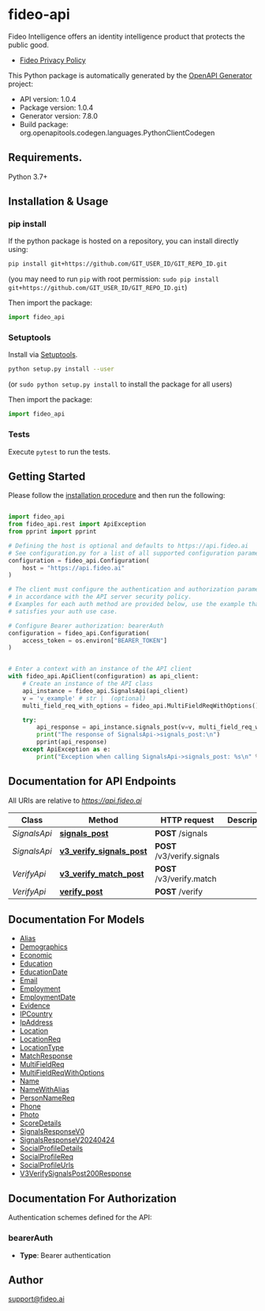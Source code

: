 # fideo-api
Fideo Intelligence offers an identity intelligence product that protects the public good.
- [Fideo Privacy Policy](https://www.fideo.ai/privacy-policy/)

This Python package is automatically generated by the [OpenAPI Generator](https://openapi-generator.tech) project:

- API version: 1.0.4
- Package version: 1.0.4
- Generator version: 7.8.0
- Build package: org.openapitools.codegen.languages.PythonClientCodegen

## Requirements.

Python 3.7+

## Installation & Usage
### pip install

If the python package is hosted on a repository, you can install directly using:

```sh
pip install git+https://github.com/GIT_USER_ID/GIT_REPO_ID.git
```
(you may need to run `pip` with root permission: `sudo pip install git+https://github.com/GIT_USER_ID/GIT_REPO_ID.git`)

Then import the package:
```python
import fideo_api
```

### Setuptools

Install via [Setuptools](http://pypi.python.org/pypi/setuptools).

```sh
python setup.py install --user
```
(or `sudo python setup.py install` to install the package for all users)

Then import the package:
```python
import fideo_api
```

### Tests

Execute `pytest` to run the tests.

## Getting Started

Please follow the [installation procedure](#installation--usage) and then run the following:

```python

import fideo_api
from fideo_api.rest import ApiException
from pprint import pprint

# Defining the host is optional and defaults to https://api.fideo.ai
# See configuration.py for a list of all supported configuration parameters.
configuration = fideo_api.Configuration(
    host = "https://api.fideo.ai"
)

# The client must configure the authentication and authorization parameters
# in accordance with the API server security policy.
# Examples for each auth method are provided below, use the example that
# satisfies your auth use case.

# Configure Bearer authorization: bearerAuth
configuration = fideo_api.Configuration(
    access_token = os.environ["BEARER_TOKEN"]
)


# Enter a context with an instance of the API client
with fideo_api.ApiClient(configuration) as api_client:
    # Create an instance of the API class
    api_instance = fideo_api.SignalsApi(api_client)
    v = 'v_example' # str |  (optional)
    multi_field_req_with_options = fideo_api.MultiFieldReqWithOptions() # MultiFieldReqWithOptions |  (optional)

    try:
        api_response = api_instance.signals_post(v=v, multi_field_req_with_options=multi_field_req_with_options)
        print("The response of SignalsApi->signals_post:\n")
        pprint(api_response)
    except ApiException as e:
        print("Exception when calling SignalsApi->signals_post: %s\n" % e)

```

## Documentation for API Endpoints

All URIs are relative to *https://api.fideo.ai*

Class | Method | HTTP request | Description
------------ | ------------- | ------------- | -------------
*SignalsApi* | [**signals_post**](docs/SignalsApi.md#signals_post) | **POST** /signals | 
*SignalsApi* | [**v3_verify_signals_post**](docs/SignalsApi.md#v3_verify_signals_post) | **POST** /v3/verify.signals | 
*VerifyApi* | [**v3_verify_match_post**](docs/VerifyApi.md#v3_verify_match_post) | **POST** /v3/verify.match | 
*VerifyApi* | [**verify_post**](docs/VerifyApi.md#verify_post) | **POST** /verify | 


## Documentation For Models

 - [Alias](docs/Alias.md)
 - [Demographics](docs/Demographics.md)
 - [Economic](docs/Economic.md)
 - [Education](docs/Education.md)
 - [EducationDate](docs/EducationDate.md)
 - [Email](docs/Email.md)
 - [Employment](docs/Employment.md)
 - [EmploymentDate](docs/EmploymentDate.md)
 - [Evidence](docs/Evidence.md)
 - [IPCountry](docs/IPCountry.md)
 - [IpAddress](docs/IpAddress.md)
 - [Location](docs/Location.md)
 - [LocationReq](docs/LocationReq.md)
 - [LocationType](docs/LocationType.md)
 - [MatchResponse](docs/MatchResponse.md)
 - [MultiFieldReq](docs/MultiFieldReq.md)
 - [MultiFieldReqWithOptions](docs/MultiFieldReqWithOptions.md)
 - [Name](docs/Name.md)
 - [NameWithAlias](docs/NameWithAlias.md)
 - [PersonNameReq](docs/PersonNameReq.md)
 - [Phone](docs/Phone.md)
 - [Photo](docs/Photo.md)
 - [ScoreDetails](docs/ScoreDetails.md)
 - [SignalsResponseV0](docs/SignalsResponseV0.md)
 - [SignalsResponseV20240424](docs/SignalsResponseV20240424.md)
 - [SocialProfileDetails](docs/SocialProfileDetails.md)
 - [SocialProfileReq](docs/SocialProfileReq.md)
 - [SocialProfileUrls](docs/SocialProfileUrls.md)
 - [V3VerifySignalsPost200Response](docs/V3VerifySignalsPost200Response.md)


<a id="documentation-for-authorization"></a>
## Documentation For Authorization


Authentication schemes defined for the API:
<a id="bearerAuth"></a>
### bearerAuth

- **Type**: Bearer authentication


## Author

support@fideo.ai


